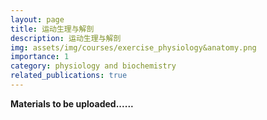```yaml
---
layout: page
title: 运动生理与解剖
description: 运动生理与解剖
img: assets/img/courses/exercise_physiology&anatomy.png
importance: 1
category: physiology and biochemistry
related_publications: true
---
```


**Materials to be uploaded......**